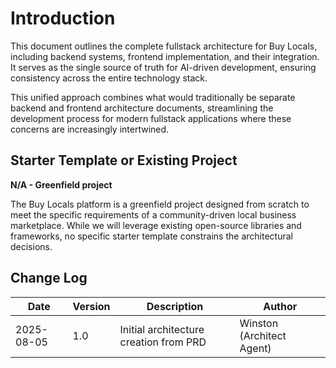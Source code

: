 # Introduction

This document outlines the complete fullstack architecture for Buy Locals, including backend systems, frontend implementation, and their integration. It serves as the single source of truth for AI-driven development, ensuring consistency across the entire technology stack.

This unified approach combines what would traditionally be separate backend and frontend architecture documents, streamlining the development process for modern fullstack applications where these concerns are increasingly intertwined.

## Starter Template or Existing Project

**N/A - Greenfield project**

The Buy Locals platform is a greenfield project designed from scratch to meet the specific requirements of a community-driven local business marketplace. While we will leverage existing open-source libraries and frameworks, no specific starter template constrains the architectural decisions.

## Change Log

| Date | Version | Description | Author |
|------|---------|-------------|--------|
| 2025-08-05 | 1.0 | Initial architecture creation from PRD | Winston (Architect Agent) |
